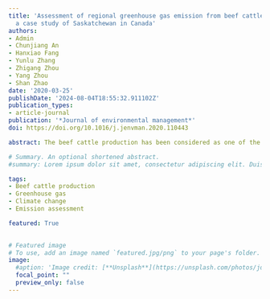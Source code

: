 ```yaml
---
title: 'Assessment of regional greenhouse gas emission from beef cattle production:
  a case study of Saskatchewan in Canada'
authors:
- Admin
- Chunjiang An
- Hanxiao Fang
- Yunlu Zhang
- Zhigang Zhou
- Yang Zhou
- Shan Zhao
date: '2020-03-25'
publishDate: '2024-08-04T18:55:32.911102Z'
publication_types:
- article-journal
publication: '*Journal of environmental management*'
doi: https://doi.org/10.1016/j.jenvman.2020.110443

abstract: The beef cattle production has been considered as one of the largest sources of greenhouse gases (GHGs) emission. A large amount of GHGs including N2O and CH4 from enteric fermentation and manure are discharged to atmosphere during beef-production process. In addition, a substantial amount of GHGs is also emitted from many other related processes such as feed production, transportation, and energy consumption. In this study, an emission assessment model was developed to quantify the amount of regional GHGs produced from the beef cattle production process. A case study was conducted based on the beef production in Saskatchewan, Canada. The results demonstrated that the GHG emissions from the annual marketed beef cattle in Saskatchewan in 2014 were 8.52 × 109 kg CO2-eq in total and the cattle-source GHGs (enteric CH4, manure CH4, and manure N2O emission) accounted for more than 90% of the total emission. Sensitivity analysis showed that the most critical factors influencing the GHG emission included feedlot manure handling system, cattle diet, feed additives, maximum methane producing capacity (Bo), and climate (temperature, precipitation, and potential evapotranspiration). The potential impacts of climate change on GHG emission from beef cattle production in Saskatchewan were also investigated. An overall decrease in the GHG emission can be observed due to the climate change, which are 3.67%, 4.96%, and 6.63% for 2020–2039, 2040–2059, and 2060–2099, respectively.

# Summary. An optional shortened abstract.
#summary: Lorem ipsum dolor sit amet, consectetur adipiscing elit. Duis posuere tellus ac convallis placerat. Proin tincidunt magna sed ex sollicitudin condimentum.

tags:
- Beef cattle production
- Greenhouse gas
- Climate change
- Emission assessment

featured: True

  
# Featured image
# To use, add an image named `featured.jpg/png` to your page's folder. 
image:
  #aption: 'Image credit: [**Unsplash**](https://unsplash.com/photos/jdD8gXaTZsc)'
  focal_point: ""
  preview_only: false
---
```

